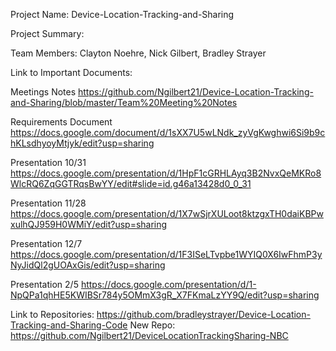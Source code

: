Project Name: Device-Location-Tracking-and-Sharing

Project Summary:

Team Members: Clayton Noehre, Nick Gilbert, Bradley Strayer

Link to Important Documents:

Meetings Notes
https://github.com/Ngilbert21/Device-Location-Tracking-and-Sharing/blob/master/Team%20Meeting%20Notes

Requirements Document
https://docs.google.com/document/d/1sXX7U5wLNdk_zyVgKwghwi6Si9b9chKLsdhyoyMtjyk/edit?usp=sharing

Presentation 10/31
https://docs.google.com/presentation/d/1HpF1cGRHLAyq3B2NvxQeMKRo8WlcRQ6ZqGGTRqsBwYY/edit#slide=id.g46a13428d0_0_31

Presentation 11/28
https://docs.google.com/presentation/d/1X7wSjrXULoot8ktzgxTH0daiKBPwxulhQJ959H0WMiY/edit?usp=sharing

Presentation 12/7
https://docs.google.com/presentation/d/1F3ISeLTvpbe1WYIQ0X6IwFhmP3yNyJidQl2gUOAxGis/edit?usp=sharing

Presentation 2/5
https://docs.google.com/presentation/d/1-NpQPa1qhHE5KWIBSr784y5OMmX3gR_X7FKmaLzYY9Q/edit?usp=sharing

Link to Repositories:
https://github.com/bradleystrayer/Device-Location-Tracking-and-Sharing-Code
New Repo:
https://github.com/Ngilbert21/DeviceLocationTrackingSharing-NBC

